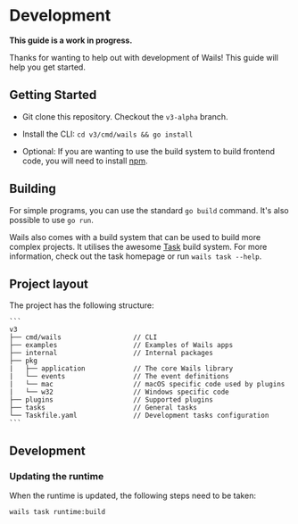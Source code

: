 # Development

**This guide is a work in progress.**

Thanks for wanting to help out with development of Wails! This guide will help you get started.

## Getting Started

- Git clone this repository. Checkout the `v3-alpha` branch.
- Install the CLI: `cd v3/cmd/wails && go install`

- Optional: If you are wanting to use the build system to build frontend code, you will need to install [npm](https://nodejs.org/en/download).

## Building

For simple programs, you can use the standard `go build` command. It's also possible to use `go run`.

Wails also comes with a build system that can be used to build more complex projects. It utilises the awesome [Task](https://taskfile.dev) build system.
For more information, check out the task homepage or run `wails task --help`. 

## Project layout

The project has the following structure:
    
    ```
    v3
    ├── cmd/wails                  // CLI
    ├── examples                   // Examples of Wails apps 
    ├── internal                   // Internal packages
    ├── pkg
    |   ├── application            // The core Wails library
    |   └── events                 // The event definitions
    |   └── mac                    // macOS specific code used by plugins
    |   └── w32                    // Windows specific code
    ├── plugins                    // Supported plugins
    ├── tasks                      // General tasks
    └── Taskfile.yaml              // Development tasks configuration
    ```

## Development

### Updating the runtime

When the runtime is updated, the following steps need to be taken:

```shell
wails task runtime:build
```